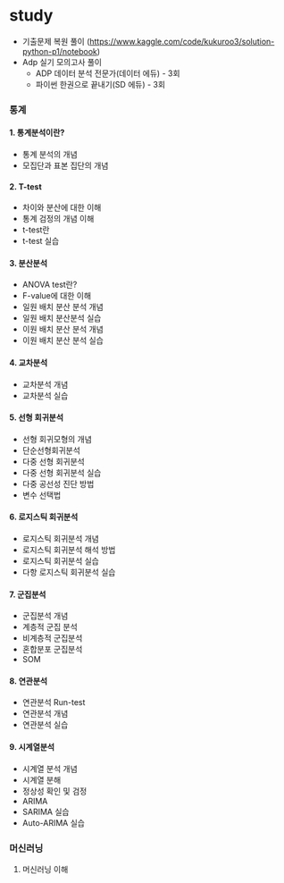 # study
- 기출문제 복원 풀이 
  (https://www.kaggle.com/code/kukuroo3/solution-python-p1/notebook)
- Adp 실기 모의고사 풀이
  - ADP 데이터 분석 전문가(데이터 에듀) - 3회
  - 파이썬 한권으로 끝내기(SD 에듀) - 3회

### 통계
#### 1. 통계분석이란?
- 통계 분석의 개념
- 모집단과 표본 집단의 개념

#### 2. T-test
- 차이와 분산에 대한 이해
- 통계 검정의 개념 이해
- t-test란
- t-test 실습


#### 3. 분산분석
- ANOVA test란?
- F-value에 대한 이해
- 일원 배치 분산 분석 개념
- 일원 배치 분산분석 실습
- 이원 배치 분산 분석 개념
- 이원 배치 분산 분석 실습

#### 4. 교차분석
- 교차분석 개념
- 교차분석 실습

#### 5. 선형 회귀분석
- 선형 회귀모형의 개념
- 단순선형회귀분석
- 다중 선형 회귀분석
- 다중 선형 회귀분석 실습
- 다중 공선성 진단 방법
- 변수 선택법

#### 6. 로지스틱 회귀분석
- 로지스틱 회귀분석 개념
- 로지스틱 회귀분석 해석 방법
- 로지스틱 회귀분석 실습
- 다항 로지스틱 회귀분석 실습

#### 7. 군집분석
- 군집분석 개념
- 계층적 군집 분석
- 비계층적 군집분석
- 혼합분포 군집분석
- SOM

#### 8. 연관분석
- 연관분석 Run-test
- 연관분석 개념
- 연관분석 실습

#### 9. 시계열분석
- 시계열 분석 개념
- 시계열 분해
- 정상성 확인 및 검정
- ARIMA
- SARIMA 실습
- Auto-ARIMA 실습

### 머신러닝
1. 머신러닝 이해
